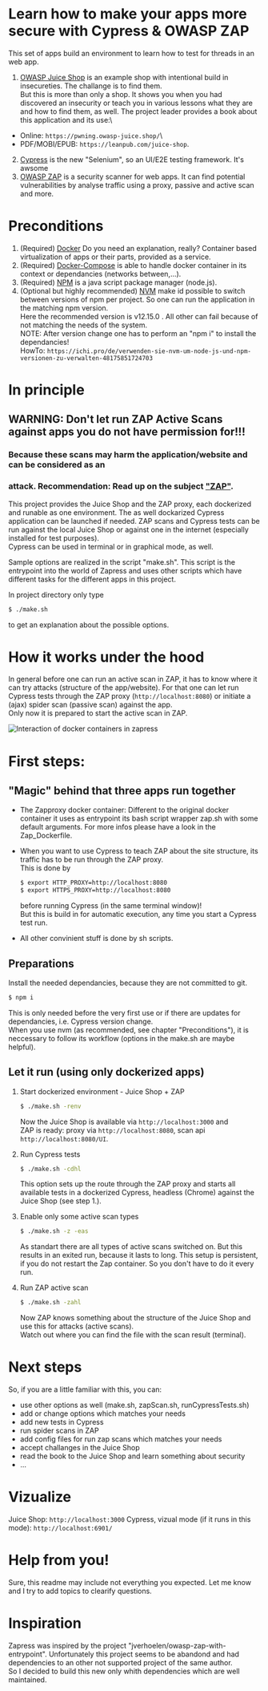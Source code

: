 # Learn how to make your apps more secure with Cypress & OWASP ZAP

 This set of apps build an environment to learn how to test for threads in an web app.

 1. [OWASP Juice Shop](https://owasp.org/www-project-juice-shop/) is an example shop
 with intentional build in insecureties. The challange is to find them.\
 But this is more than only a shop. It shows you when you had discovered an insecurity
 or teach you in various lessons what they are and how to find them, as well. The
 project leader provides a book about this application and its use:\
 - Online: `https://pwning.owasp-juice.shop/`\
 - PDF/MOBI/EPUB: `https://leanpub.com/juice-shop`.
 2. [Cypress](https://www.cypress.io) is the new "Selenium", so an UI/E2E testing
 framework. It's awsome <find article link to post here>
 3. [OWASP ZAP](https://www.zaproxy.org/) is a security scanner for web apps. It can
 find potential vulnerabilities by analyse traffic using a proxy, passive and active
 scan and more.

# Preconditions

 1. (Required) [Docker](https://github.com/docker/docker-install) Do you need an
 explanation, really? Container based virtualization of apps or their parts, provided as
 a service.
 2. (Required) [Docker-Compose](https://github.com/docker/compose) is able to handle
 docker container in its context or dependancies (networks between,...).
 3. (Required) [NPM](https://github.com/npm/cli) is a java script package manager
 (node.js).
 4. (Optional but highly recommended) [NVM](https://github.com/nvm-sh/nvm) make id
 possible to switch between versions of npm per project. So one can run the application
 in the matching npm version.\
 Here the recommended version is v12.15.0 . All other can fail because of not matching
 the needs of the system.\
 NOTE: After version change one has to perform an "npm i" to install the dependancies!\
 HowTo: `https://ichi.pro/de/verwenden-sie-nvm-um-node-js-und-npm-versionen-zu-verwalten-48175851724703`

# In principle

## WARNING: Don't let run ZAP Active Scans against apps you do not have permission for!!!
###   Because these scans may harm the application/website and can be considered as an
###   attack. Recommendation: Read up on the subject ["ZAP"](https://www.zaproxy.org/).

 This project provides the Juice Shop and the ZAP proxy, each dockerized and runable as
 one environment. The as well dockarized Cypress application can be launched if needed.
 ZAP scans and Cypress tests can be run against the local Juice Shop or against one in
 the internet (especially installed for test purposes).\
 Cypress can be used in terminal or in graphical mode, as well.

 Sample options are realized in the script "make.sh". This script is the entrypoint into
 the world of Zapress and uses other scripts which have different tasks for the different
 apps in this project.

 In project directory only type

 ```bash
 $ ./make.sh
 ```

 to get an explanation about the possible options.

# How it works under the hood

 In general before one can run an active scan in ZAP, it has to know where it can try
 attacks (structure of the app/website). For that one can let run Cypress tests
 through the ZAP proxy (`http://localhost:8080`) or initiate a (ajax) spider scan
 (passive scan) against the app.\
 Only now it is prepared to start the active scan in ZAP.

 ![Interaction of docker containers in zapress](zapressDocker.png)

# First steps:

## "Magic" behind that three apps run together
- The Zapproxy docker container: Different to the original docker container it uses
as entrypoint its bash script wrapper zap.sh with some default arguments. For more
infos please have a look in the Zap_Dockerfile.
- When you want to use Cypress to teach ZAP about the site structure, its traffic
has to be run through the ZAP proxy.\
This is done by

    ```bash
    $ export HTTP_PROXY=http://localhost:8080
    $ export HTTPS_PROXY=http://localhost:8080
    ```

    before running Cypress (in the same terminal window)!\
    But this is build in for automatic execution, any time you start a Cypress test run.
- All other convinient stuff is done by sh scripts.

## Preparations

Install the needed dependancies, because they are not committed to git.

 ```bash
 $ npm i
 ```

 This is only needed before the very first use or if there are updates for dependancies,
 i.e. Cypress version change.\
 When you use nvm (as recommended, see chapter "Preconditions"), it is neccessary to
 follow its workflow (options in the make.sh are maybe helpful).

## Let it run (using only dockerized apps)

 1. Start dockerized environment - Juice Shop + ZAP

    ```bash
    $ ./make.sh -renv
    ```

    Now the Juice Shop is available via `http://localhost:3000` and\
    ZAP is ready: proxy via `http://localhost:8080`, scan api `http://localhost:8080/UI`.

 2. Run Cypress tests

    ```bash
    $ ./make.sh -cdhl
    ```

    This option sets up the route through the ZAP proxy and starts all available tests in
    a dockerized Cypress, headless (Chrome) against the Juice Shop (see step 1.).

 3. Enable only some active scan types

    ```bash
    $ ./make.sh -z -eas
    ```

    As standart there are all types of active scans switched on. But this results in an
    exited run, because it lasts to long. This setup is persistent, if you do not restart
    the Zap container. So you don't have to do it every run.

 4. Run ZAP active scan

    ```bash
    $ ./make.sh -zahl
    ```

    Now ZAP knows something about the structure of the Juice Shop and use this for
    attacks (active scans).\
    Watch out where you can find the file with the scan result (terminal).

# Next steps

  So, if you are a little familiar with this, you can:
  - use other options as well (make.sh, zapScan.sh, runCypressTests.sh)
  - add or change options which matches your needs
  - add new tests in Cypress
  - run spider scans in ZAP
  - add config files for run zap scans which matches your needs
  - accept challanges in the Juice Shop
  - read the book to the Juice Shop and learn something about security
  - ...

# Vizualize

 Juice Shop: `http://localhost:3000`
 Cypress, vizual mode (if it runs in this mode): `http://localhost:6901/`

# Help from you!

 Sure, this readme may include not everything you expected. Let me know and I try to
 add topics to clearify questions.


# Inspiration
 Zapress was inspired by the project "jverhoelen/owasp-zap-with-entrypoint".
 Unfortunately this project seems to be abandond and had dependencies to an other not
 supported project of the same author.\
 So I decided to build this new only whith dependencies which are well maintained.
